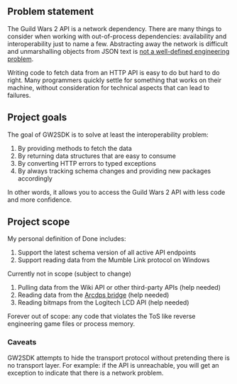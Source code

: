 ## Problem statement

The Guild Wars 2 API is a network dependency. There are many things to consider when working with out-of-process dependencies: availability and interoperability just to name a few. Abstracting away the network is difficult and unmarshalling objects from JSON text is [not a well-defined engineering problem][complexity-of-json].

Writing code to fetch data from an HTTP API is easy to do but hard to do right. Many programmers quickly settle for something that works on their machine, without consideration for technical aspects that can lead to failures.

## Project goals

The goal of GW2SDK is to solve at least the interoperability problem:

1. By providing methods to fetch the data
2. By returning data structures that are easy to consume
3. By converting HTTP errors to typed exceptions
4. By always tracking schema changes and providing new packages accordingly

In other words, it allows you to access the Guild Wars 2 API with less code and more confidence.

## Project scope

My personal definition of Done includes:

1. Support the latest schema version of all active API endpoints
2. Support reading data from the Mumble Link protocol on Windows

Currently not in scope (subject to change)

1. Pulling data from the Wiki API or other third-party APIs (help needed)
2. Reading data from the [Arcdps bridge][arcdps-bridge] (help needed)
3. Reading bitmaps from the Logitech LCD API (help needed)

Forever out of scope: any code that violates the ToS like reverse engineering game files or process memory.

### Caveats

GW2SDK attempts to hide the transport protocol without pretending there is no transport layer. For example: if the API is unreachable, you will get an exception to indicate that there is a network problem.

[complexity-of-json]:https://web.archive.org/web/20210323201150/https://einarwh.wordpress.com/2020/05/08/on-the-complexity-of-json-serialization/
[arcdps-bridge]:https://github.com/knobin/arcdps_bridge